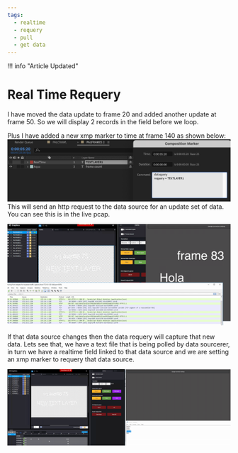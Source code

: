 ```yaml
--- 
tags:
  - realtime
  - requery
  - pull
  - get data
---
```


<!--
Title : 2114457656_realtime_requery_tutorial

- Created : 2022-01-06 14:34
- Updated :
- Author : James Rivers
- Written against (version):
- Sources :
- Author Notes :
- Tags : [!versio_graphics_moc](../../!versio_graphics_moc.md)
-->
!!! info "Article Updated"

# Real Time Requery
I have moved the data update to frame 20 and added another update at frame 50. So we will display 2 records in the field before we loop.  

Plus I have added a new xmp marker to time at frame 140 as shown below:
![](attachments/Pasted%20image%2020220105131609.png)
This will send an http request to the data source for an update set of data. You can see this is in the live pcap.

![](attachments/2022-01-05%2013.22.28.gif)

If that data source changes then the data requery will capture that new data.  Lets see that, we have a text file that is being polled by data sourcerer, in turn we have a realtime field linked to that data source and we are setting an xmp marker to requery that data source. 

![](attachments/2022-01-05%2013.36.29.gif)



